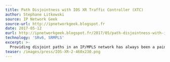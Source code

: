 ```yaml
---
title: Path Disjointness with IOS XR Traffic Controller (XTC)
author: Stephane Litkowski
source: IP Network Geek
source-url: http://ipnetworkgeek.blogspot.fr
date: 2017-05-12
eurl: http://ipnetworkgeek.blogspot.fr/2017/05/path-disjointness-with-ios-xr-traffic.html
technology: 'SRv6, SRMPLS'
excerpt: >-
  Providing disjoint paths in an IP/MPLS network has always been a pain, especially when the disjointness must be achieved between pairs of routers. Cisco XR Traffic Controller is a PCE server allowing path disjointness computation.
teaser: /images/press/IOS-XR-2-460x230.png
---
```

